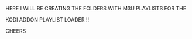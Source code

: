 HERE I WILL BE CREATING THE FOLDERS WITH M3U PLAYLISTS FOR THE 

KODI ADDON PLAYLIST LOADER !! 

CHEERS 
